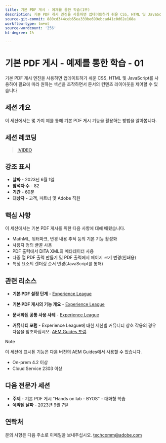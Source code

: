```yaml
---
title: 기본 PDF 게시 - 예제를 통한 학습(1부)
description: 기본 PDF 게시 엔진을 사용하면 업데이트하기 쉬운 CSS, HTML 및 JavaScript를 사용하여 필요에 따라 원하는 섹션을 조작하면서 문서의 컨텐츠 레이아웃을 제어할 수 있습니다.
source-git-commit: 880cd344ceb65ea339be699ebcad41c0d62e168a
workflow-type: tm+mt
source-wordcount: '256'
ht-degree: 1%

---
```


# 기본 PDF 게시 - 예제를 통한 학습 - 01

기본 PDF 게시 엔진을 사용하면 업데이트하기 쉬운 CSS, HTML 및 JavaScript를 사용하여 필요에 따라 원하는 섹션을 조작하면서 문서의 컨텐츠 레이아웃을 제어할 수 있습니다

## 세션 개요

이 세션에서는 몇 가지 예를 통해 기본 PDF 게시 기능을 활용하는 방법을 알아봅니다.

## 세션 레코딩

>[!VIDEO](https://video.tv.adobe.com/v/3420092/native-pdf-aem-guides?quality=12&learn=on)

## 강조 표시

- **날짜** - 2023년 6월 1일
- **참석자 수** - 82
- **기간** - 60분
- **대상자** - 고객, 파트너 및 Adobe 직원

## 핵심 사항

이 세션에서는 기본 PDF 게시를 위한 다음 사항에 대해 배웠습니다.
- MathML, 워터마크, 변경 내용 추적 등의 기본 기능 활성화
- 사용자 정의 글꼴 사용
- PDF 출력에서 DITA XML의 메타데이터 사용
- 다중 열 PDF 출력 만들기 및 PDF 출력에서 페이지 크기 변경(인쇄용)
- 특정 요소의 렌더링 순서 변경(JavaScript를 통해)


## 관련 리소스

- **기본 PDF 설정 단계** - [Experience League](https://experienceleague.adobe.com/docs/experience-manager-guides-learn/tutorials/knowledge-base/kb-articles/publishing/configuring-aem-environment-for-native-pdf-publishing.html?lang=en)

- **기본 PDF 게시의 기능 개요** - [Experience League](https://experienceleague.adobe.com/docs/experience-manager-guides-learn/tutorials/knowledge-base/expert-session/native-pdf-publishing-essentials-feb23.html?lang=en)

- **문서화된 공통 사용 사례** - [Experience League](https://experienceleague.adobe.com/docs/experience-manager-guides-learn/tutorials/install-guide/on-prem-ig/output-gen-config/config-native-pdf-publish/content-styles/stylesheet.html?lang=en)

- **커뮤니티 포럼** - Experience League에 대한 세션별 커뮤니티 상호 작용의 경우 다음을 참조하십시오.  [AEM Guides 포럼](https://experienceleaguecommunities.adobe.com/t5/experience-manager-guides/bd-p/xml-documentation-discussions).

>[!NOTE]
>
> 이 세션에 표시된 기능은 다음 버전의 AEM Guides에서 사용할 수 있습니다.
> - On-prem 4.2 이상
> - Cloud Service 2303 이상

## 다음 전문가 세션

- **주제** - 기본 PDF 게시 &quot;Hands on lab - BYOS&quot; - 대화형 학습
- **예약된 날짜** - 2023년 9월 7일

## 연락처

문의 사항은 다음 주소로 이메일을 보내주십시오. <techcomm@adobe.com>
